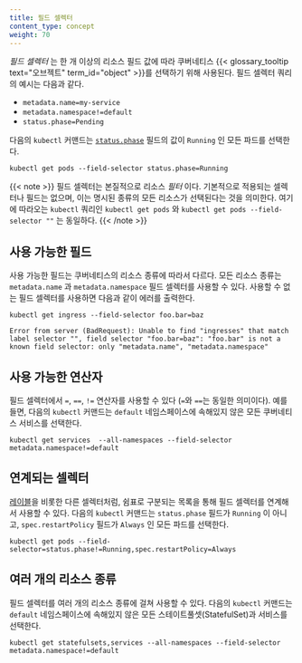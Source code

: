 ```yaml
---
title: 필드 셀렉터
content_type: concept
weight: 70
---
```


_필드 셀렉터_ 는 한 개 이상의 리소스 필드 값에 따라 쿠버네티스 {{< glossary_tooltip text="오브젝트" term_id="object" >}}를 선택하기 위해 사용된다. 
필드 셀렉터 쿼리의 예시는 다음과 같다.

* `metadata.name=my-service`
* `metadata.namespace!=default`
* `status.phase=Pending`

다음의 `kubectl` 커맨드는 [`status.phase`](/ko/docs/concepts/workloads/pods/pod-lifecycle/#파드의-단계-phase) 필드의 값이 `Running` 인 모든 파드를 선택한다.

```shell
kubectl get pods --field-selector status.phase=Running
```

{{< note >}}
필드 셀렉터는 본질적으로 리소스 *필터* 이다. 기본적으로 적용되는 셀렉터나 필드는 없으며, 이는 명시된 종류의 모든 리소스가 선택된다는 것을 의미한다. 여기에 따라오는 `kubectl` 쿼리인 `kubectl get pods` 와 `kubectl get pods --field-selector ""` 는 동일하다.
{{< /note >}}

## 사용 가능한 필드

사용 가능한 필드는 쿠버네티스의 리소스 종류에 따라서 다르다. 모든 리소스 종류는 `metadata.name` 과 `metadata.namespace` 필드 셀렉터를 사용할 수 있다. 사용할 수 없는 필드 셀렉터를 사용하면 다음과 같이 에러를 출력한다.

```shell
kubectl get ingress --field-selector foo.bar=baz
```
```
Error from server (BadRequest): Unable to find "ingresses" that match label selector "", field selector "foo.bar=baz": "foo.bar" is not a known field selector: only "metadata.name", "metadata.namespace"
```

## 사용 가능한 연산자

필드 셀렉터에서 `=`, `==`, `!=` 연산자를 사용할 수 있다 (`=`와 `==`는 동일한 의미이다). 예를 들면, 다음의 `kubectl` 커맨드는 `default` 네임스페이스에 속해있지 않은 모든 쿠버네티스 서비스를 선택한다.

```shell
kubectl get services  --all-namespaces --field-selector metadata.namespace!=default
```

## 연계되는 셀렉터

[레이블](/ko/docs/concepts/overview/working-with-objects/labels)을 비롯한 다른 셀렉터처럼, 쉼표로 구분되는 목록을 통해 필드 셀렉터를 연계해서 사용할 수 있다. 다음의 `kubectl` 커맨드는 `status.phase` 필드가 `Running` 이 아니고, `spec.restartPolicy` 필드가 `Always` 인 모든 파드를 선택한다.

```shell
kubectl get pods --field-selector=status.phase!=Running,spec.restartPolicy=Always
```

## 여러 개의 리소스 종류

필드 셀렉터를 여러 개의 리소스 종류에 걸쳐 사용할 수 있다. 다음의 `kubectl` 커맨드는 `default` 네임스페이스에 속해있지 않은 모든 스테이트풀셋(StatefulSet)과 서비스를 선택한다.

```shell
kubectl get statefulsets,services --all-namespaces --field-selector metadata.namespace!=default
```
